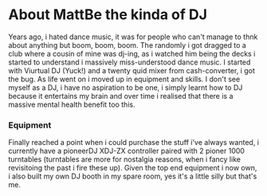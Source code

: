 # About MattBe the kinda of DJ

Years ago, i hated dance music, it was for people who can't manage to thnk about anything but boom, boom, boom. The randomly i got dragged to a club where a cousin of mine was dj-ing, as i watched him being the decks i started to understand i massively miss-understood dance music.
I started with Viurtual DJ (Yuck!) and a twenty quid mixer from cash-converter, i got the bug. As life went on i moved up in equipment and skills.
I don't see myself as a DJ, i have no aspiration to be one, i simply learnt how to DJ because it entertains my brain and over time i realised that there is a massive mental health benefit too this.

### Equipment

Finally reached a point when i could purchase the stuff i've always wanted, i currently have a pioneerDJ XDJ-ZX controller paired with 2 pioner 1000 turntables (turntables are more for nostalgia reasons, when i fancy like revisitoing the past i fire these up).
Given the top end equipment i now own, i also built my own DJ booth in my spare room, yes it's a little silly but that's me.

[comment]: <> (Include picture of equipment)
